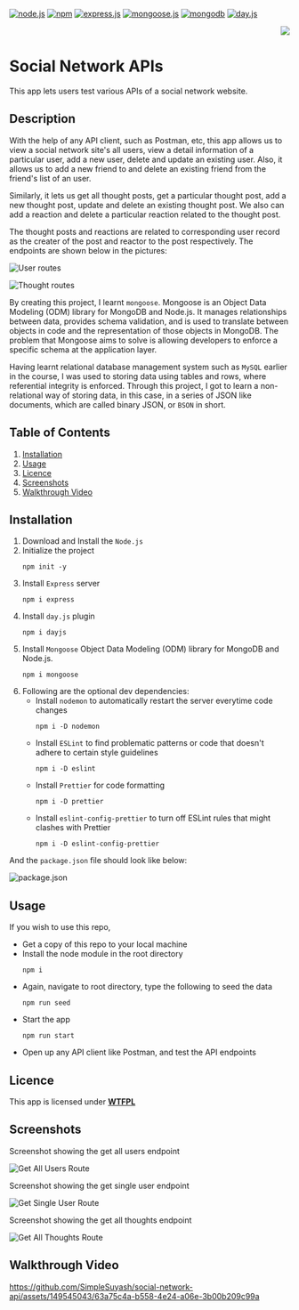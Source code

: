
 [![node.js](https://img.shields.io/badge/Node.js-blue?style=for-the-badge&logo=Node.js&logoColor=white&labelColor=red)](https://nodejs.org/en) [![npm](https://img.shields.io/badge/npm-blue?style=for-the-badge&logo=npm&logoColor=white&labelColor=red)](https://www.npmjs.com/) [![express.js](https://img.shields.io/badge/express-blue?style=for-the-badge&logo=express&logoColor=white&labelColor=red)](https://expressjs.com/) [![mongoose.js](https://img.shields.io/badge/mongoose-blue?style=for-the-badge&logo=mongoose&logoColor=white&labelColor=red)](https://mongoosejs.com/) [![mongodb](https://img.shields.io/badge/mongodb-blue?style=for-the-badge&logo=mongodb&logoColor=white&labelColor=red)](https://www.mongodb.com/) [![day.js](https://img.shields.io/badge/day.js-blue?style=for-the-badge&logo=day.js&logoColor=white&labelColor=red)](https://day.js.org/)


<div align="right"> 
<a href= "http://www.wtfpl.net/about/"><img src = "https://img.shields.io/badge/License-WTFPL-brightgreen.svg"></a>
</div>

# Social Network APIs   

This app lets users test various APIs of a social network website.

##  Description

With the help of any API client, such as Postman, etc, this app allows us to view a social network site's all users, view a detail information of a particular user, add a new user, delete and update an existing user. Also, it allows us to add a new friend to and delete an existing friend from the friend's list of an user. 

Similarly, it lets us get all thought posts, get a particular thought post, add a new thought post, update and delete an existing thought post. We also can add a reaction and delete a particular reaction related to the thought post.

The thought posts and reactions are related to corresponding user record as the creater of the post and reactor to the post respectively. The endpoints are shown below in the pictures: 

![User routes](./assets/images/image.png)


![Thought routes](./assets/images/image-1.png)

By creating this project, I learnt `mongoose`. Mongoose is an Object Data Modeling (ODM) library for MongoDB and Node.js. It manages relationships between data, provides schema validation, and is used to translate between objects in code and the representation of those objects in MongoDB. The problem that Mongoose aims to solve is allowing developers to enforce a specific schema at the application layer.

Having learnt relational database management system such as `MySQL` earlier in the course, I was used to storing data using tables and rows, where referential integrity is enforced. Through this project, I got to learn a non-relational way of storing data, in this case, in a series of JSON like documents, which are called  binary JSON, or `BSON` in short. 


## Table of Contents

1. [Installation](#installation)
1. [Usage](#usage)
1. [Licence](#licence)
1. [Screenshots](#screenshots)
1. [Walkthrough Video](#walkthrough-video)


## Installation 

1. Download and Install the `Node.js` 
1. Initialize the project 
    ```       
    npm init -y
    ```
1. Install `Express` server
    ```
    npm i express
    ```
1. Install `day.js` plugin
    ```
    npm i dayjs
    ```
1. Install `Mongoose` Object Data Modeling (ODM) library for MongoDB and Node.js.
    ```
    npm i mongoose
    ```
1. Following are the optional dev dependencies:
    - Install `nodemon` to automatically restart the server everytime code changes
        ```
        npm i -D nodemon
        ```
    - Install `ESLint` to find problematic patterns or code that doesn't adhere to certain style guidelines
        ```
        npm i -D eslint
        ```
    - Install `Prettier` for code formatting
        ```
        npm i -D prettier
        ```
    - Install `eslint-config-prettier` to turn off ESLint rules that might clashes with Prettier
        ```
        npm i -D eslint-config-prettier
        ```

And the `package.json` file should look like below: 

![package.json](./assets/images/image-2.png)

## Usage

If you wish to use this repo,
- Get a copy of this repo to your local machine
- Install the node module in the root directory
    ```
    npm i
    ```
- Again, navigate to root directory, type the following to seed the data
    ```
    npm run seed
    ```
- Start the app
    ```
    npm run start   
    ```
- Open up any API client like Postman, and test the API endpoints


## Licence

This app is licensed under [**WTFPL**](http://www.wtfpl.net/about/)

## Screenshots

Screenshot showing the get all users endpoint 

![Get All Users Route](./assets/images/image-3.png)

Screenshot showing the get single user endpoint

![Get Single User Route](./assets/images/image-4.png)

Screenshot showing the get all thoughts endpoint

![Get All Thoughts Route](./assets/images/image-5.png)


## Walkthrough Video

https://github.com/SimpleSuyash/social-network-api/assets/149545043/63a75c4a-b558-4e24-a06e-3b00b209c99a



